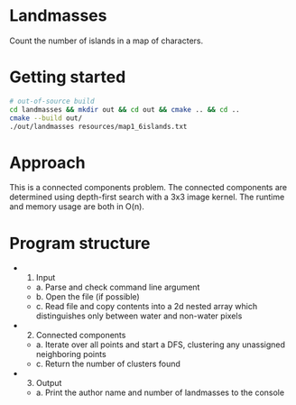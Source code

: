 # Landmasses

Count the number of islands in a map of characters.

# Getting started

```bash
# out-of-source build
cd landmasses && mkdir out && cd out && cmake .. && cd ..
cmake --build out/
./out/landmasses resources/map1_6islands.txt
```

# Approach

This is a connected components problem.
The connected components are determined using depth-first search with a 3x3 image kernel.
The runtime and memory usage are both in O(n).

# Program structure

- 1. Input
    - a. Parse and check command line argument
    - b. Open the file (if possible)
    - c. Read file and copy contents into a 2d nested array which distinguishes only between water and non-water pixels
- 2. Connected components
    - a. Iterate over all points and start a DFS, clustering any unassigned neighboring points
    - c. Return the number of clusters found
- 3. Output
    - a. Print the author name and number of landmasses to the console
